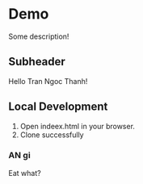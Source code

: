 # Demo

Some description!

## Subheader

Hello Tran Ngoc Thanh!

## Local Development

1. Open indeex.html in your browser.
2. Clone successfully

### AN gi
Eat what?